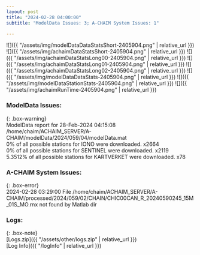 ```yaml
---
layout: post
title: "2024-02-28 04:00:00"
subtitle: "ModelData Issues: 3; A-CHAIM System Issues: 1"

---
```


![]({{ "/assets/img/modelDataDataStatsShort-2405904.png" | relative_url }})
![]({{ "/assets/img/achaimDataStatsShort-2405904.png" | relative_url }})
![]({{ "/assets/img/achaimDataStatsLong00-2405904.png" | relative_url }})
![]({{ "/assets/img/achaimDataStatsLong01-2405904.png" | relative_url }})
![]({{ "/assets/img/achaimDataStatsLong02-2405904.png" | relative_url }})
![]({{ "/assets/img/modelDataDataStats-2405904.png" | relative_url }})
![]({{ "/assets/img/modelDataStationStats-2405904.png" | relative_url }})
![]({{ "/assets/img/achaimRunTime-2405904.png" | relative_url }})


### ModelData Issues:  
  
{: .box-warning}  
 ModelData report for 28-Feb-2024 04:15:08   
 /home/chaim/ACHAIM_SERVER/A-CHAIM/modelData/2024/059/04/modelData.mat   
 0% of all possible stations for IONO were downloaded. x2664   
 0% of all possible stations for SENTINEL were downloaded. x2119   
 5.3512% of all possible stations for KARTVERKET were downloaded. x78   
  
### A-CHAIM System Issues:  
  
{: .box-error}  
2024-02-28 03:29:00 File /home/chaim/ACHAIM_SERVER/A-CHAIM/processed/2024/059/02/CHAIN/CHIC00CAN_R_20240590245_15M_01S_MO.rnx not found by Matlab dir  

### Logs:  
  
{: .box-note}  
[Logs.zip]({{ "/assets/other/logs.zip" | relative_url }})  
[Log Info]({{ "/logInfo" | relative_url }})  
